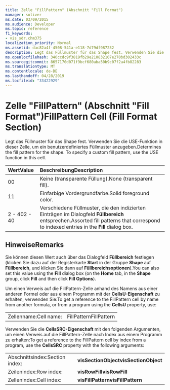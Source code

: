 ```yaml
---
title: Zelle "FillPattern" (Abschnitt "Fill Format")
manager: soliver
ms.date: 03/09/2015
ms.audience: Developer
ms.topic: reference
f1_keywords:
- vis_sdr.chm375
localization_priority: Normal
ms.assetid: dac82a4f-4508-541a-e118-7d79df987232
description: Legt das Füllmuster für das Shape fest. Verwenden Sie die USE-Funktion in dieser Zelle, um ein benutzerdefiniertes Füllmuster anzugeben.
ms.openlocfilehash: 340ccdc9f3819fb29e210832107e270bd302433c
ms.sourcegitcommit: 8657170d071f9bcf680aba50b9c07f2a4fb82283
ms.translationtype: MT
ms.contentlocale: de-DE
ms.lasthandoff: 04/28/2019
ms.locfileid: "33422929"
---
```

# <a name="fillpattern-cell-fill-format-section"></a><span data-ttu-id="159fa-104">Zelle "FillPattern" (Abschnitt "Fill Format")</span><span class="sxs-lookup"><span data-stu-id="159fa-104">FillPattern Cell (Fill Format Section)</span></span>

<span data-ttu-id="159fa-p102">Legt das Füllmuster für das Shape fest. Verwenden Sie die USE-Funktion in dieser Zelle, um ein benutzerdefiniertes Füllmuster anzugeben.</span><span class="sxs-lookup"><span data-stu-id="159fa-p102">Determines the fill pattern for the shape. To specify a custom fill pattern, use the USE function in this cell.</span></span>
  
|<span data-ttu-id="159fa-107">**Wert**</span><span class="sxs-lookup"><span data-stu-id="159fa-107">**Value**</span></span>|<span data-ttu-id="159fa-108">**Beschreibung**</span><span class="sxs-lookup"><span data-stu-id="159fa-108">**Description**</span></span>|
|:-----|:-----|
|<span data-ttu-id="159fa-109">0</span><span class="sxs-lookup"><span data-stu-id="159fa-109">0</span></span>  <br/> |<span data-ttu-id="159fa-110">Keine (transparente Füllung).</span><span class="sxs-lookup"><span data-stu-id="159fa-110">None (transparent fill).</span></span>  <br/> |
|<span data-ttu-id="159fa-111">1</span><span class="sxs-lookup"><span data-stu-id="159fa-111">1</span></span>  <br/> |<span data-ttu-id="159fa-112">Einfarbige Vordergrundfarbe.</span><span class="sxs-lookup"><span data-stu-id="159fa-112">Solid foreground color.</span></span>  <br/> |
|<span data-ttu-id="159fa-113">2 - 40</span><span class="sxs-lookup"><span data-stu-id="159fa-113">2 - 40</span></span>  <br/> |<span data-ttu-id="159fa-114">Verschiedene Füllmuster, die den indizierten Einträgen im Dialogfeld **Füllbereich** entsprechen.</span><span class="sxs-lookup"><span data-stu-id="159fa-114">Assorted fill patterns that correspond to indexed entries in the **Fill** dialog box.</span></span>  <br/> |
   
## <a name="remarks"></a><span data-ttu-id="159fa-115">Hinweise</span><span class="sxs-lookup"><span data-stu-id="159fa-115">Remarks</span></span>

<span data-ttu-id="159fa-116">Sie können diesen Wert auch über das Dialogfeld **Füllbereich** festlegen (klicken Sie dazu auf der Registerkarte **Start** in der Gruppe **Shape** auf **Füllbereich**, und klicken Sie dann auf **Füllbereichsoptionen**).</span><span class="sxs-lookup"><span data-stu-id="159fa-116">You can also set this value using the **Fill** dialog box (on the **Home** tab, in the **Shape** group, click **Fill** and then click **Fill Options**).</span></span>
  
<span data-ttu-id="159fa-117">Um einen Verweis auf die FillPattern-Zelle anhand des Namens aus einer anderen Formel oder aus einem Programm mit der **CellsU-Eigenschaft** zu erhalten, verwenden Sie:</span><span class="sxs-lookup"><span data-stu-id="159fa-117">To get a reference to the FillPattern cell by name from another formula, or from a program using the **CellsU** property, use:</span></span> 
  
|||
|:-----|:-----|
|<span data-ttu-id="159fa-118">Zellenname:</span><span class="sxs-lookup"><span data-stu-id="159fa-118">Cell name:</span></span>  <br/> |<span data-ttu-id="159fa-119">FillPattern</span><span class="sxs-lookup"><span data-stu-id="159fa-119">FillPattern</span></span>  <br/> |
   
<span data-ttu-id="159fa-120">Verwenden Sie die **CellsSRC-Eigenschaft** mit den folgenden Argumenten, um einen Verweis auf die FillPattern-Zelle nach Index aus einem Programm zu erhalten:</span><span class="sxs-lookup"><span data-stu-id="159fa-120">To get a reference to the FillPattern cell by index from a program, use the **CellsSRC** property with the following arguments:</span></span> 
  
|||
|:-----|:-----|
|<span data-ttu-id="159fa-121">Abschnittsindex:</span><span class="sxs-lookup"><span data-stu-id="159fa-121">Section index:</span></span>  <br/> |<span data-ttu-id="159fa-122">**visSectionObject**</span><span class="sxs-lookup"><span data-stu-id="159fa-122">**visSectionObject**</span></span> <br/> |
|<span data-ttu-id="159fa-123">Zeilenindex:</span><span class="sxs-lookup"><span data-stu-id="159fa-123">Row index:</span></span>  <br/> |<span data-ttu-id="159fa-124">**visRowFill**</span><span class="sxs-lookup"><span data-stu-id="159fa-124">**visRowFill**</span></span> <br/> |
|<span data-ttu-id="159fa-125">Zellenindex:</span><span class="sxs-lookup"><span data-stu-id="159fa-125">Cell index:</span></span>  <br/> |<span data-ttu-id="159fa-126">**visFillPattern**</span><span class="sxs-lookup"><span data-stu-id="159fa-126">**visFillPattern**</span></span> <br/> |
   

